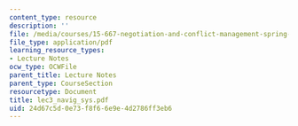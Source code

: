 ```yaml
---
content_type: resource
description: ''
file: /media/courses/15-667-negotiation-and-conflict-management-spring-2001/24d67c5d0e73f8f66e9e4d2786ff3eb6_lec3_navig_sys.pdf
file_type: application/pdf
learning_resource_types:
- Lecture Notes
ocw_type: OCWFile
parent_title: Lecture Notes
parent_type: CourseSection
resourcetype: Document
title: lec3_navig_sys.pdf
uid: 24d67c5d-0e73-f8f6-6e9e-4d2786ff3eb6
---
```

